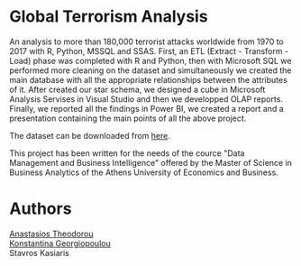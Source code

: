 # Global Terrorism Analysis
An analysis to more than 180,000 terrorist attacks worldwide from 1970 to 2017 with R, Python, MSSQL and SSAS. First, an ETL (Extract - Transform - Load) phase was completed with R and Python, then with Microsoft SQL we performed more cleaning on the dataset and simultaneously we created the main database with all the appropriate relationships between the attributes of it. After created our star schema, we designed a cube in Microsoft Analysis Servises in Visual Studio and then we developped OLAP reports. Finally, we reported all the findings in Power BI, we created a report and a presentation containing the main points of all the above project. <br />

The dataset can be downloaded from [here](https://www.kaggle.com/START-UMD/gtd). <br />

This project has been written for the needs of the cource "Data Management and Business Intelligence" offered by the Master of Science in Business Analytics of the Athens University of Economics and Business.

# Authors
[Anastasios Theodorou](https://github.com/antheodorou) <br/>
[Konstantina Georgiopoulou](https://github.com/konstantinagewrg) <br/>
Stavros Kasiaris

